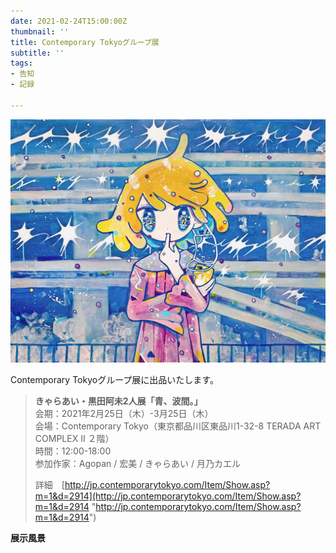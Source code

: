 ```yaml
---
date: 2021-02-24T15:00:00Z
thumbnail: ''
title: Contemporary Tokyoグループ展
subtitle: ''
tags:
- 告知
- 記録

---
```

![](/src/assets/content/images/2020_-naniwo-muimitotoraerukas.jpg)

Contemporary Tokyoグループ展に出品いたします。

> **きゃらあい・黒田阿未2人展「青、波間。」**  
> 会期：2021年2月25日（木）-3月25日（木）  
> 会場：Contemporary Tokyo（東京都品川区東品川1-32-8 TERADA ART COMPLEX II ２階）  
> 時間：12:00-18:00   
> 参加作家：Agopan / 宏美 / きゃらあい / 月乃カエル
>
> 詳細　[http://jp.contemporarytokyo.com/Item/Show.asp?m=1&d=2914](http://jp.contemporarytokyo.com/Item/Show.asp?m=1&d=2914 "http://jp.contemporarytokyo.com/Item/Show.asp?m=1&d=2914")

**展示風景**